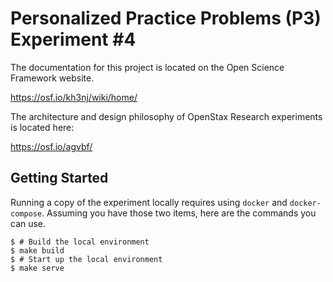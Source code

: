 # Personalized Practice Problems (P3) Experiment #4

The documentation for this project is located on the Open Science Framework website.

https://osf.io/kh3nj/wiki/home/

The architecture and design philosophy of OpenStax Research experiments is located here:

https://osf.io/agvbf/

## Getting Started

Running a copy of the experiment locally requires using `docker` and `docker-compose`. Assuming you have those two items, here are the commands you can use.

```
$ # Build the local environment
$ make build
$ # Start up the local environment
$ make serve
```
